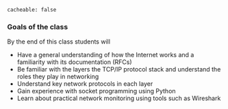 ```
cacheable: false
```

### Goals of the class

By the end of this class students will

*  Have a general understanding of how the Internet works and a familiarity with its documentation (RFCs)
*  Be familiar with the layers the TCP/IP protocol stack and understand the roles they play in networking
*  Understand key network protocols in each layer
*  Gain experience with socket programming using Python
*  Learn about practical network monitoring using tools such as Wireshark
